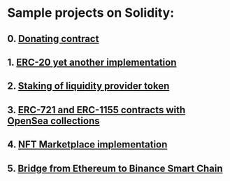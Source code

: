 # Sample projects on Solidity:
## 0. [Donating contract](https://github.com/nikorgl/solidity/tree/main/0_donates)
## 1. [ERC-20 yet another implementation](https://github.com/nikorgl/solidity/tree/main/1_ERC20)
## 2. [Staking of liquidity provider token](https://github.com/nikorgl/solidity/tree/main/2_staking)
## 3. [ERC-721 and ERC-1155 contracts with OpenSea collections](https://github.com/nikorgl/solidity/tree/main/3_nft)
## 4. [NFT Marketplace implementation](https://github.com/nikorgl/solidity/tree/main/4_marketplace)
## 5. [Bridge from Ethereum to Binance Smart Chain](https://github.com/nikorgl/solidity/tree/main/5_bridge)
